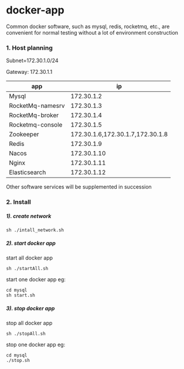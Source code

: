 # docker-app
Common docker software, such as mysql, redis, rocketmq, etc., are convenient for normal testing without a lot of environment construction


### 1. Host planning

Subnet=172.30.1.0/24  

Gateway: 172.30.1.1   

| app              | ip                               |
| ---------------- | -------------------------------- |
| Mysql            | 172.30.1.2                       |
| RocketMq-namesrv | 172.30.1.3                       |
| RocketMq-broker  | 172.30.1.4                       |
| Rocketmq-console | 172.30.1.5                       |
| Zookeeper        | 172.30.1.6,172.30.1.7,172.30.1.8 |
| Redis            | 172.30.1.9                       |
| Nacos            | 172.30.1.10                      |
| Nginx            | 172.30.1.11                      |
| Elasticsearch    | 172.30.1.12                      |

Other software services will be supplemented in succession

### 2. Install


##### 1). create network
```shell
sh ./intall_network.sh

```

##### 2). start docker app

 start all docker app

```shell
sh ./startAll.sh 

```

start one docker app eg:

```
cd mysql
sh start.sh

```

##### 3). stop docker app

 stop all docker app
 ```shell
 sh ./stopAll.sh
 
 ```

 stop one docker app eg:

 ```shell
 cd mysql 
 ./stop.sh
 
 ```

